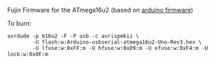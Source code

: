 Fujin Firmware for the ATmega16u2 (based on [arduino firmware](https://github.com/arduino/Arduino/tree/master/hardware/arduino/firmwares/atmegaxxu2))

To burn:

    avrdude -p m16u2 -F -P usb -c avrispmkii \
            -U flash:w:Arduino-usbserial-atmega16u2-Uno-Rev3.hex \
            -U lfuse:w:0xFF:m -U hfuse:w:0xD9:m -U efuse:w:0xF4:m -U lock:w:0x0F:m
